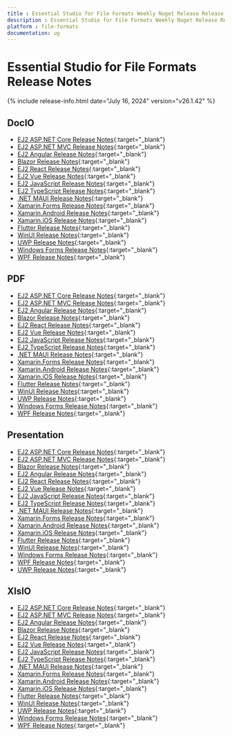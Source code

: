 ```yaml
---
title : Essential Studio for File Formats Weekly Nuget Release Release Notes  
description : Essential Studio for File Formats Weekly Nuget Release Release Notes  
platform : file-formats
documentation: ug
---
```


# Essential Studio for File Formats  Release Notes  

{% include release-info.html date="July 16, 2024" version="v26.1.42" %} 




## DocIO

* [EJ2 ASP.NET Core Release Notes](https://ej2.syncfusion.com/aspnetcore/documentation/release-notes/26.1.42#docio){:target="_blank"}
* [EJ2 ASP.NET MVC Release Notes](https://ej2.syncfusion.com/aspnetmvc/documentation/release-notes/26.1.42#docio){:target="_blank"}
* [EJ2 Angular Release Notes](https://ej2.syncfusion.com/angular/documentation/release-notes/26.1.42#docio){:target="_blank"}
* [Blazor Release Notes](https://blazor.syncfusion.com/documentation/release-notes/26.1.42#docio){:target="_blank"}
* [EJ2 React Release Notes](https://ej2.syncfusion.com/react/documentation/release-notes/26.1.42#docio){:target="_blank"}
* [EJ2 Vue  Release Notes](https://ej2.syncfusion.com/vue/documentation/release-notes/26.1.42#docio){:target="_blank"}
* [EJ2 JavaScript Release Notes](https://ej2.syncfusion.com/javascript/documentation/release-notes/26.1.42#docio){:target="_blank"}
* [EJ2 TypeScript Release Notes](https://ej2.syncfusion.com/documentation/release-notes/26.1.42#docio){:target="_blank"}
* [.NET MAUI Release Notes](/maui/release-notes/v26.1.42#docio){:target="_blank"}
* [Xamarin.Forms Release Notes](/xamarin/release-notes/v26.1.42#docio){:target="_blank"}
* [Xamarin.Android Release Notes](/xamarin-android/release-notes/v26.1.42#docio){:target="_blank"}
* [Xamarin.iOS Release Notes](/xamarin-ios/release-notes/v26.1.42#docio){:target="_blank"}
* [Flutter Release Notes](/flutter/release-notes/v26.1.42#docio){:target="_blank"}
* [WinUI Release Notes](/winui/release-notes/v26.1.42#docio){:target="_blank"}
* [UWP Release Notes](/uwp/release-notes/v26.1.42#docio){:target="_blank"}
* [Windows Forms Release Notes](/windowsforms/release-notes/v26.1.42#docio){:target="_blank"}
* [WPF Release Notes](/wpf/release-notes/v26.1.42#docio){:target="_blank"}



## PDF

* [EJ2 ASP.NET Core Release Notes](https://ej2.syncfusion.com/aspnetcore/documentation/release-notes/26.1.42#pdf){:target="_blank"}
* [EJ2 ASP.NET MVC Release Notes](https://ej2.syncfusion.com/aspnetmvc/documentation/release-notes/26.1.42#pdf){:target="_blank"}
* [EJ2 Angular Release Notes](https://ej2.syncfusion.com/angular/documentation/release-notes/26.1.42#pdf){:target="_blank"}
* [Blazor Release Notes](https://blazor.syncfusion.com/documentation/release-notes/26.1.42#pdf){:target="_blank"}
* [EJ2 React Release Notes](https://ej2.syncfusion.com/react/documentation/release-notes/26.1.42#pdf){:target="_blank"}
* [EJ2 Vue  Release Notes](https://ej2.syncfusion.com/vue/documentation/release-notes/26.1.42#pdf){:target="_blank"}
* [EJ2 JavaScript Release Notes](https://ej2.syncfusion.com/javascript/documentation/release-notes/26.1.42#pdf){:target="_blank"}
* [EJ2 TypeScript Release Notes](https://ej2.syncfusion.com/documentation/release-notes/26.1.42#pdf){:target="_blank"}
* [.NET MAUI Release Notes](/maui/release-notes/v26.1.42#pdf){:target="_blank"}
* [Xamarin.Forms Release Notes](/xamarin/release-notes/v26.1.42#pdf){:target="_blank"}
* [Xamarin.Android Release Notes](/xamarin-android/release-notes/v26.1.42#pdf){:target="_blank"}
* [Xamarin.iOS Release Notes](/xamarin-ios/release-notes/v26.1.42#pdf){:target="_blank"}
* [Flutter Release Notes](/flutter/release-notes/v26.1.42#pdf){:target="_blank"}
* [WinUI Release Notes](/winui/release-notes/v26.1.42#pdf){:target="_blank"}
* [UWP Release Notes](/uwp/release-notes/v26.1.42#pdf){:target="_blank"}
* [Windows Forms Release Notes](/windowsforms/release-notes/v26.1.42#pdf){:target="_blank"}
* [WPF Release Notes](/wpf/release-notes/v26.1.42#pdf){:target="_blank"}


## Presentation

* [EJ2 ASP.NET Core Release Notes](https://ej2.syncfusion.com/aspnetcore/documentation/release-notes/26.1.42#presentation){:target="_blank"}
* [EJ2 ASP.NET MVC Release Notes](https://ej2.syncfusion.com/aspnetmvc/documentation/release-notes/26.1.42#presentation){:target="_blank"}
* [Blazor Release Notes](https://blazor.syncfusion.com/documentation/release-notes/26.1.42#presentation){:target="_blank"}
* [EJ2 Angular Release Notes](https://ej2.syncfusion.com/angular/documentation/release-notes/26.1.42#presentation){:target="_blank"}
* [EJ2 React Release Notes](https://ej2.syncfusion.com/react/documentation/release-notes/26.1.42#presentation){:target="_blank"}
* [EJ2 Vue  Release Notes](https://ej2.syncfusion.com/vue/documentation/release-notes/26.1.42#presentation){:target="_blank"}
* [EJ2 JavaScript Release Notes](https://ej2.syncfusion.com/javascript/documentation/release-notes/26.1.42#presentation){:target="_blank"}
* [EJ2 TypeScript Release Notes](https://ej2.syncfusion.com/documentation/release-notes/26.1.42#presentation){:target="_blank"}
* [.NET MAUI Release Notes](/maui/release-notes/v26.1.42#presentation){:target="_blank"}
* [Xamarin.Forms Release Notes](/xamarin/release-notes/v26.1.42#presentation){:target="_blank"}
* [Xamarin.Android Release Notes](/xamarin-android/release-notes/v26.1.42#presentation){:target="_blank"}
* [Xamarin.iOS Release Notes](/xamarin-ios/release-notes/v26.1.42#presentation){:target="_blank"}
* [Flutter Release Notes](/flutter/release-notes/v26.1.42#presentation){:target="_blank"}
* [WinUI Release Notes](/winui/release-notes/v26.1.42#presentation){:target="_blank"}
* [Windows Forms Release Notes](/windowsforms/release-notes/v26.1.42#presentation){:target="_blank"}
* [WPF Release Notes](/wpf/release-notes/v26.1.42#presentation){:target="_blank"}
* [UWP Release Notes](/uwp/release-notes/v26.1.42#presentation){:target="_blank"}



## XlsIO

* [EJ2 ASP.NET Core Release Notes](https://ej2.syncfusion.com/aspnetcore/documentation/release-notes/26.1.42#xlsio){:target="_blank"}
* [EJ2 ASP.NET MVC Release Notes](https://ej2.syncfusion.com/aspnetmvc/documentation/release-notes/26.1.42#xlsio){:target="_blank"}
* [EJ2 Angular Release Notes](https://ej2.syncfusion.com/angular/documentation/release-notes/26.1.42#xlsio){:target="_blank"}
* [Blazor Release Notes](https://blazor.syncfusion.com/documentation/release-notes/26.1.42#xlsio){:target="_blank"}
* [EJ2 React Release Notes](https://ej2.syncfusion.com/react/documentation/release-notes/26.1.42#xlsio){:target="_blank"}
* [EJ2 Vue  Release Notes](https://ej2.syncfusion.com/vue/documentation/release-notes/26.1.42#xlsio){:target="_blank"}
* [EJ2 JavaScript Release Notes](https://ej2.syncfusion.com/javascript/documentation/release-notes/26.1.42#xlsio){:target="_blank"}
* [EJ2 TypeScript Release Notes](https://ej2.syncfusion.com/documentation/release-notes/26.1.42#xlsio){:target="_blank"}
* [.NET MAUI Release Notes](/maui/release-notes/v26.1.42#xlsio){:target="_blank"}
* [Xamarin.Forms Release Notes](/xamarin/release-notes/v26.1.42#xlsio){:target="_blank"}
* [Xamarin.Android Release Notes](/xamarin-android/release-notes/v26.1.42#xlsio){:target="_blank"}
* [Xamarin.iOS Release Notes](/xamarin-ios/release-notes/v26.1.42#xlsio){:target="_blank"}
* [Flutter Release Notes](/flutter/release-notes/v26.1.42#xlsio){:target="_blank"}
* [WinUI Release Notes](/winui/release-notes/v26.1.42#xlsio){:target="_blank"}
* [UWP Release Notes](/uwp/release-notes/v26.1.42#xlsio){:target="_blank"}
* [Windows Forms Release Notes](/windowsforms/release-notes/v26.1.42#xlsio){:target="_blank"}
* [WPF Release Notes](/wpf/release-notes/v26.1.42#xlsio){:target="_blank"}


